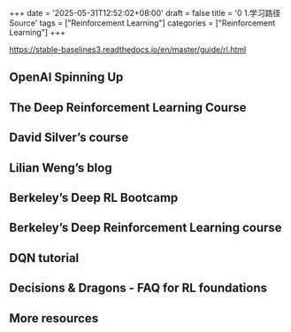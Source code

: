 +++
date = '2025-05-31T12:52:02+08:00'
draft = false
title = '0 1.学习路径 Source'
tags = ["Reinforcement Learning"]
categories = ["Reinforcement Learning"]
+++

https://stable-baselines3.readthedocs.io/en/master/guide/rl.html 

## OpenAI Spinning Up

## The Deep Reinforcement Learning Course

## David Silver’s course

## Lilian Weng’s blog

## Berkeley’s Deep RL Bootcamp

## Berkeley’s Deep Reinforcement Learning course

## DQN tutorial

## Decisions & Dragons - FAQ for RL foundations

## More resources
